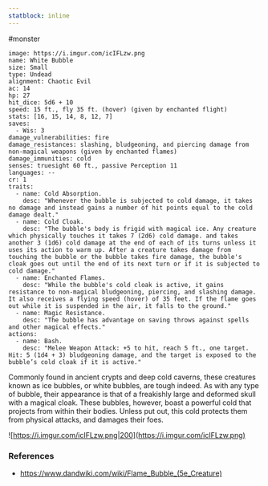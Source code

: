 ```yaml
---
statblock: inline
---
```

 #monster 

```statblock
image: https://i.imgur.com/icIFLzw.png
name: White Bubble
size: Small
type: Undead
alignment: Chaotic Evil
ac: 14
hp: 27
hit_dice: 5d6 + 10
speed: 15 ft., fly 35 ft. (hover) (given by enchanted flight)
stats: [16, 15, 14, 8, 12, 7]
saves:
  - Wis: 3
damage_vulnerabilities: fire
damage_resistances: slashing, bludgeoning, and piercing damage from non-magical weapons (given by enchanted flames)
damage_immunities: cold
senses: truesight 60 ft., passive Perception 11
languages: --
cr: 1
traits:
  - name: Cold Absorption.
    desc: "Whenever the bubble is subjected to cold damage, it takes no damage and instead gains a number of hit points equal to the cold damage dealt."
  - name: Cold Cloak.
    desc: "The bubble's body is frigid with magical ice. Any creature which physically touches it takes 7 (2d6) cold damage. and takes another 3 (1d6) cold damage at the end of each of its turns unless it uses its action to warm up. After a creature takes damage from touching the bubble or the bubble takes fire damage, the bubble's cloak goes out until the end of its next turn or if it is subjected to cold damage."
  - name: Enchanted Flames.
    desc: "While the bubble's cold cloak is active, it gains resistance to non-magical bludgeoning, piercing, and slashing damage. It also receives a flying speed (hover) of 35 feet. If the flame goes out while it is suspended in the air, it falls to the ground."
  - name: Magic Resistance.
    desc: "The bubble has advantage on saving throws against spells and other magical effects."
actions:
  - name: Bash.
    desc: "Melee Weapon Attack: +5 to hit, reach 5 ft., one target. Hit: 5 (1d4 + 3) bludgeoning damage, and the target is exposed to the bubble’s cold cloak if it is active."
```

Commonly found in ancient crypts and deep cold caverns, these creatures known as ice bubbles, or white bubbles, are tough indeed. As with any type of bubble, their appearance is that of a freakishly large and deformed skull with a magical cloak. These bubbles, however, boast a powerful cold that projects from within their bodies. Unless put out, this cold protects them from physical attacks, and damages their foes.

![https://i.imgur.com/icIFLzw.png|200](https://i.imgur.com/icIFLzw.png)

### References

* https://www.dandwiki.com/wiki/Flame_Bubble_(5e_Creature)
